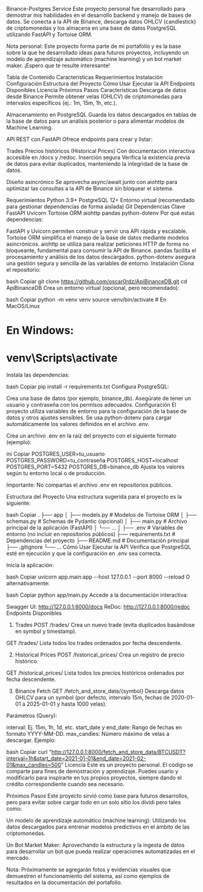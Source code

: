 Binance-Postgres Service
Este proyecto personal fue desarrollado para demostrar mis habilidades en el desarrollo backend y manejo de bases de datos.
Se conecta a la API de Binance, descarga datos OHLCV (candlestick) de criptomonedas y los almacena en una base de datos PostgreSQL utilizando FastAPI y Tortoise ORM.

Nota personal: Este proyecto forma parte de mi portafolio y es la base sobre la que he desarrollado ideas para futuros proyectos, incluyendo un modelo de aprendizaje automático (machine learning) y un bot market maker. ¡Espero que te resulte interesante!

Tabla de Contenido
Características
Requerimientos
Instalación
Configuración
Estructura del Proyecto
Cómo Usar
Ejecutar la API
Endpoints Disponibles
Licencia
Próximos Pasos
Características
Descarga de datos desde Binance
Permite obtener velas (OHLCV) de criptomonedas para intervalos específicos (ej.: 1m, 15m, 1h, etc.).

Almacenamiento en PostgreSQL
Guarda los datos descargados en tablas de la base de datos para un análisis posterior o para alimentar modelos de Machine Learning.

API REST con FastAPI
Ofrece endpoints para crear y listar:

Trades
Precios históricos (Historical Prices)
Con documentación interactiva accesible en /docs y /redoc.
Inserción segura
Verifica la existencia previa de datos para evitar duplicados, manteniendo la integridad de la base de datos.

Diseño asincrónico
Se aprovecha async/await junto con aiohttp para optimizar las consultas a la API de Binance sin bloquear el sistema.

Requerimientos
Python 3.9+
PostgreSQL 12+
Entorno virtual (recomendado para gestionar dependencias de forma aislada)
Git
Dependencias Clave
FastAPI
Uvicorn
Tortoise ORM
aiohttp
pandas
python-dotenv
Por qué estas dependencias:

FastAPI y Uvicorn permiten construir y servir una API rápida y escalable.
Tortoise ORM simplifica el manejo de la base de datos mediante modelos asincrónicos.
aiohttp se utiliza para realizar peticiones HTTP de forma no bloqueante, fundamental para consumir la API de Binance.
pandas facilita el procesamiento y análisis de los datos descargados.
python-dotenv asegura una gestión segura y sencilla de las variables de entorno.
Instalación
Clona el repositorio:

bash
Copiar
git clone https://github.com/oscar0rdz/ApiBinanceDB.git
cd ApiBinanceDB
Crea un entorno virtual (opcional, pero recomendado):

bash
Copiar
python -m venv venv
source venv/bin/activate  # En MacOS/Linux
# En Windows:
# venv\Scripts\activate
Instala las dependencias:

bash
Copiar
pip install -r requirements.txt
Configura PostgreSQL:

Crea una base de datos (por ejemplo, binance_db).
Asegúrate de tener un usuario y contraseña con los permisos adecuados.
Configuración
El proyecto utiliza variables de entorno para la configuración de la base de datos y otros ajustes sensibles.
Se usa python-dotenv para cargar automáticamente los valores definidos en el archivo .env.

Crea un archivo .env en la raíz del proyecto con el siguiente formato (ejemplo):

ini
Copiar
POSTGRES_USER=tu_usuario
POSTGRES_PASSWORD=tu_contraseña
POSTGRES_HOST=localhost
POSTGRES_PORT=5432
POSTGRES_DB=binance_db
Ajusta los valores según tu entorno local o de producción.

Importante: No compartas el archivo .env en repositorios públicos.

Estructura del Proyecto
Una estructura sugerida para el proyecto es la siguiente:

bash
Copiar
.
├── app
│   ├── models.py            # Modelos de Tortoise ORM
│   ├── schemas.py           # Schemas de Pydantic (opcional)
│   ├── main.py              # Archivo principal de la aplicación (FastAPI)
│   └── ...
│
├── .env                     # Variables de entorno (no incluir en repositorios públicos)
├── requirements.txt         # Dependencias del proyecto
├── README.md                # Documentación principal
├── .gitignore
└── ...
Cómo Usar
Ejecutar la API
Verifica que PostgreSQL esté en ejecución y que la configuración en .env sea correcta.

Inicia la aplicación:

bash
Copiar
uvicorn app.main:app --host 127.0.0.1 --port 8000 --reload
O alternativamente:

bash
Copiar
python app/main.py
Accede a la documentación interactiva:

Swagger UI: http://127.0.0.1:8000/docs
ReDoc: http://127.0.0.1:8000/redoc
Endpoints Disponibles
1. Trades
POST /trades/
Crea un nuevo trade (evita duplicados basándose en symbol y timestamp).

GET /trades/
Lista todos los trades ordenados por fecha descendente.

2. Historical Prices
POST /historical_prices/
Crea un registro de precio histórico.

GET /historical_prices/
Lista todos los precios históricos ordenados por fecha descendente.

3. Binance Fetch
GET /fetch_and_store_data/{symbol}
Descarga datos OHLCV para un symbol (por defecto, intervalo 15m, fechas de 2020-01-01 a 2025-01-01 y hasta 1000 velas).

Parámetros (Query):

interval: Ej. 15m, 1h, 1d, etc.
start_date y end_date: Rango de fechas en formato YYYY-MM-DD.
max_candles: Número máximo de velas a descargar.
Ejemplo:

bash
Copiar
curl "http://127.0.0.1:8000/fetch_and_store_data/BTCUSDT?interval=1h&start_date=2021-01-01&end_date=2021-02-01&max_candles=500"
Licencia
Este es un proyecto personal.
El código se comparte para fines de demostración y aprendizaje.
Puedes usarlo y modificarlo para inspirarte en tus propios proyectos, siempre dando el crédito correspondiente cuando sea necesario.

Próximos Pasos
Este proyecto sirvió como base para futuros desarrollos,  pero para evitar sobre cargar  todo en un solo sitio los dividi pero tales como:

Un modelo de aprendizaje automático (machine learning):
Utilizando los datos descargados para entrenar modelos predictivos en el ámbito de las criptomonedas.

Un Bot Market Maker:
Aprovechando la estructura y la ingesta de datos para desarrollar un bot que pueda realizar operaciones automatizadas en el mercado.

Nota: Próximamente se agregarán fotos y evidencias visuales que demuestren el funcionamiento del sistema, así como ejemplos de resultados en la documentación del portafolio.

